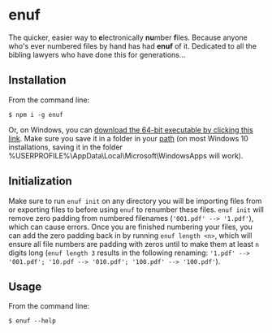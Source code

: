 # enuf
The quicker, easier way to **e**lectronically  **nu**mber **f**iles. Because anyone who's ever numbered files by hand has had **enuf** of it. Dedicated to all the bibling lawyers who have done this for generations...

## Installation
From the command line:
```
$ npm i -g enuf 
```

Or, on Windows, you can [download the 64-bit executable by clicking this link](./enuf.exe). Make sure you save it in a folder in your [path](https://www.computerhope.com/issues/ch000549.htm) (on most Windows 10 installations, saving it in the folder %USERPROFILE%\AppData\Local\Microsoft\WindowsApps will work).

## Initialization
Make sure to run `enuf init` on any directory you will be importing files from or exporting files to before using `enuf` to renumber these files. `enuf init` will remove zero padding from numbered filenames (`'001.pdf' --> '1.pdf'`), which can cause errors. Once you are finished numbering your files, you can add the zero padding back in by running `enuf length <n>`, which will ensure all file numbers are padding with zeros until to make them at least `n` digits long (`enuf length 3` results in the following renaming: `'1.pdf' --> '001.pdf'; '10.pdf --> '010.pdf'; '100.pdf' --> '100.pdf'`).

## Usage
From the command line:
```
$ enuf --help

